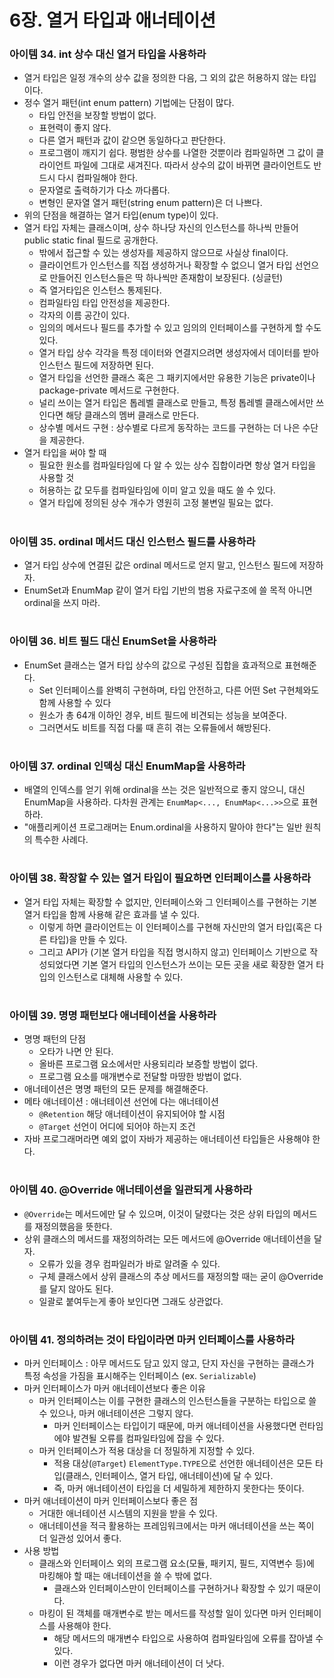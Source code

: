 # 6장. 열거 타입과 애너테이션
### 아이템 34. int 상수 대신 열거 타입을 사용하라
- 열거 타입은 일정 개수의 상수 값을 정의한 다음, 그 외의 값은 허용하지 않는 타입이다.
- 정수 열거 패턴(int enum pattern) 기법에는 단점이 많다.
  - 타입 안전을 보장할 방법이 없다.
  - 표현력이 좋지 않다.
  - 다른 열거 패턴과 값이 같으면 동일하다고 판단한다.
  - 프로그램이 깨지기 쉽다. 평범한 상수를 나열한 것뿐이라 컴파일하면 그 값이 클라이언트 파일에 그대로 새겨진다. 따라서 상수의 값이 바뀌면 클라이언트도 반드시 다시 컴파일해야 한다.
  - 문자열로 출력하기가 다소 까다롭다.
  - 변형인 문자열 열거 패턴(string enum pattern)은 더 나쁘다.
- 위의 단점을 해결하는 열거 타입(enum type)이 있다.
- 열거 타입 자체는 클래스이며, 상수 하나당 자신의 인스턴스를 하나씩 만들어 public static final 필드로 공개한다. 
  - 밖에서 접근할 수 있는 생성자를 제공하지 않으므로 사실상 final이다.
  - 클라이언트가 인스턴스를 직접 생성하거나 확장할 수 없으니 열거 타입 선언으로 만들어진 인스턴스들은 딱 하나씩만 존재함이 보장된다. (싱글턴)
  - 즉 열거타입은 인스턴스 통제된다.
  - 컴파일타임 타입 안전성을 제공한다.
  - 각자의 이름 공간이 있다.
  - 임의의 메서드나 필드를 추가할 수 있고 임의의 인터페이스를 구현하게 할 수도 있다.
  - 열거 타입 상수 각각을 특정 데이터와 연결지으려면 생성자에서 데이터를 받아 인스턴스 필드에 저장하면 된다.
  - 열거 타입을 선언한 클래스 혹은 그 패키지에서만 유용한 기능은 private이나 package-private 메서드로 구현한다.
  - 널리 쓰이는 열거 타입은 톱레벨 클래스로 만들고, 특정 톱레벨 클래스에서만 쓰인다면 해당 클래스의 멤버 클래스로 만든다.
  - 상수별 메서드 구현 : 상수별로 다르게 동작하는 코드를 구현하는 더 나은 수단을 제공한다.
- 열거 타입을 써야 할 때
  - 필요한 원소를 컴파일타임에 다 알 수 있는 상수 집합이라면 항상 열거 타입을 사용할 것
  - 허용하는 값 모두를 컴파일타임에 이미 알고 있을 때도 쓸 수 있다.
  - 열거 타입에 정의된 상수 개수가 영원히 고정 불변일 필요는 없다.

#
### 아이템 35. ordinal 메서드 대신 인스턴스 필드를 사용하라
- 열거 타입 상수에 연결된 값은 ordinal 메서드로 얻지 말고, 인스턴스 필드에 저장하자.
- EnumSet과 EnumMap 같이 열거 타입 기반의 범용 자료구조에 쓸 목적 아니면 ordinal을 쓰지 마라.

#
### 아이템 36. 비트 필드 대신 EnumSet을 사용하라
- EnumSet 클래스는 열거 타입 상수의 값으로 구성된 집합을 효과적으로 표현해준다.
  - Set 인터페이스를 완벽히 구현하며, 타입 안전하고, 다른 어떤 Set 구현체와도 함께 사용할 수 있다
  - 원소가 총 64개 이하인 경우, 비트 필드에 비견되는 성능을 보여준다.
  - 그러면서도 비트를 직접 다룰 때 흔히 겪는 오류들에서 해방된다.

#
### 아이템 37. ordinal 인덱싱 대신 EnumMap을 사용하라
- 배열의 인덱스를 얻기 위해 ordinal을 쓰는 것은 일반적으로 좋지 않으니, 대신 EnumMap을 사용하라. 다차원 관계는 `EnumMap<..., EnumMap<...>>`으로 표현하라.
- "애플리케이션 프로그래머는 Enum.ordinal을 사용하지 말아야 한다"는 일반 원칙의 특수한 사례다.

#
### 아이템 38. 확장할 수 있는 열거 타입이 필요하면 인터페이스를 사용하라
- 열거 타입 자체는 확장할 수 없지만, 인터페이스와 그 인터페이스를 구현하는 기본 열거 타입을 함께 사용해 같은 효과를 낼 수 있다.
  - 이렇게 하면 클라이언트는 이 인터페이스를 구현해 자신만의 열거 타입(혹은 다른 타입)을 만들 수 있다.
  - 그리고 API가 (기본 열거 타입을 직접 명시하지 않고) 인터페이스 기반으로 작성되었다면 기본 열거 타입의 인스턴스가 쓰이는 모든 곳을 새로 확장한 열거 타입의 인스턴스로 대체해 사용할 수 있다.

#
### 아이템 39. 명명 패턴보다 애너테이션을 사용하라
- 명명 패턴의 단점
  - 오타가 나면 안 된다.
  - 올바른 프로그램 요소에서만 사용되리라 보증할 방법이 없다.
  - 프로그램 요소를 매개변수로 전달할 마땅한 방법이 없다.
- 애너테이션은 명명 패턴의 모든 문제를 해결해준다.
- 메타 애너테이션 : 애너테이션 선언에 다는 애너테이션
  - `@Retention` 해당 애너테이션이 유지되어야 할 시점
  - `@Target` 선언이 어디에 되어야 하는지 조건
- 자바 프로그래머라면 예외 없이 자바가 제공하는 애너테이션 타입들은 사용해야 한다.

#
### 아이템 40. @Override 애너테이션을 일관되게 사용하라
- `@Override`는 메서드에만 달 수 있으며, 이것이 달렸다는 것은 상위 타입의 메서드를 재정의했음을 뜻한다.
- 상위 클래스의 메서드를 재정의하려는 모든 메서드에 @Override 애너테이션을 달자.
  - 오류가 있을 경우 컴파일러가 바로 알려줄 수 있다.
  - 구체 클래스에서 상위 클래스의 추상 메서드를 재정의할 때는 굳이 @Override를 달지 않아도 된다.
  - 일괄로 붙여두는게 좋아 보인다면 그래도 상관없다.

#
### 아이템 41. 정의하려는 것이 타입이라면 마커 인터페이스를 사용하라
- 마커 인터페이스 : 아무 메서드도 담고 있지 않고, 단지 자신을 구현하는 클래스가 특정 속성을 가짐을 표시해주는 인터페이스 (ex. `Serializable`)
- 마커 인터페이스가 마커 애너테이션보다 좋은 이유
  - 마커 인터페이스는 이를 구현한 클래스의 인스턴스들을 구분하는 타입으로 쓸 수 있으나, 마커 애너테이션은 그렇지 않다.
    - 마커 인터페이스는 타입이기 때문에, 마커 애너테이션을 사용했다면 런타임에야 발견될 오류를 컴파일타임에 잡을 수 있다.
  - 마커 인터페이스가 적용 대상을 더 정밀하게 지정할 수 있다.
    - 적용 대상(`@Target`) `ElementType.TYPE`으로 선언한 애너테이션은 모든 타입(클래스, 인터페이스, 열거 타입, 애너테이션)에 달 수 있다.
    - 즉, 마커 애너테이션이 타입을 더 세밀하게 제한하지 못한다는 뜻이다.
- 마커 애너테이션이 마커 인터페이스보다 좋은 점
  - 거대한 애너테이션 시스템의 지원을 받을 수 있다.
  - 애너테이션을 적극 활용하는 프레임워크에서는 마커 애너테이션을 쓰는 쪽이 더 일관성 있어서 좋다.
- 사용 방법
  - 클래스와 인터페이스 외의 프로그램 요소(모듈, 패키지, 필드, 지역변수 등)에 마킹해야 할 때는 애너테이션을 쓸 수 밖에 없다.
    - 클래스와 인터페이스만이 인터페이스를 구현하거나 확장할 수 있기 때문이다.
  - 마킹이 된 객체를 매개변수로 받는 메서드를 작성할 일이 있다면 마커 인터페이스를 사용해야 한다.
    - 해당 메서드의 매개변수 타입으로 사용하여 컴파일타임에 오류를 잡아낼 수 있다.
    - 이런 경우가 없다면 마커 애너테이션이 더 낫다.
